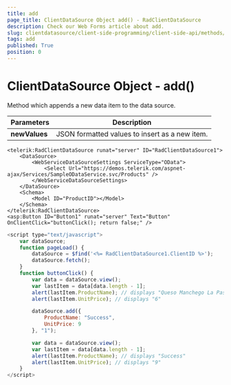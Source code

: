 ```yaml
---
title: add
page_title: ClientDataSource Object add() - RadClientDataSource
description: Check our Web Forms article about add.
slug: clientdatasource/client-side-programming/client-side-api/methods/add
tags: add
published: True
position: 0
---
```


# ClientDataSource Object - add()



Method which appends a new data item to the data source.


|  **Parameters**  |  **Description**  |
| ------ | ------ |
| **newValues** |JSON formatted values to insert as a new item.|

````ASPNET
<telerik:RadClientDataSource runat="server" ID="RadClientDataSource1">
    <DataSource>
        <WebServiceDataSourceSettings ServiceType="OData">
            <Select Url="https://demos.telerik.com/aspnet-ajax/Services/SampleODataService.svc/Products" />
        </WebServiceDataSourceSettings>
    </DataSource>
    <Schema>
        <Model ID="ProductID"></Model>
    </Schema>
</telerik:RadClientDataSource>
<asp:Button ID="Button1" runat="server" Text="Button" OnClientClick="buttonClick(); return false;" />
````



````JavaScript
<script type="text/javascript">
    var dataSource;
    function pageLoad() {
        dataSource = $find('<%= RadClientDataSource1.ClientID %>');
        dataSource.fetch();
    }
    function buttonClick() {
        var data = dataSource.view();
        var lastItem = data[data.length - 1];
        alert(lastItem.ProductName); // displays "Queso Manchego La Pastora"
        alert(lastItem.UnitPrice); // displays "6"

        dataSource.add({
            ProductName: "Success",
            UnitPrice: 9
        }, "1");

        var data = dataSource.view();
        var lastItem = data[data.length - 1];
        alert(lastItem.ProductName); // displays "Success"
        alert(lastItem.UnitPrice); // displays "9"
    }
</script>
````


